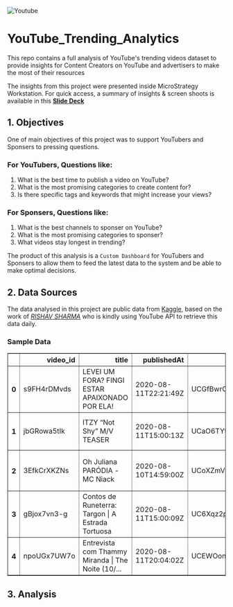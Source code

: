 ![Youtube](https://user-images.githubusercontent.com/103464869/198981301-f6403dad-6e67-4480-b7fb-62cce7a11906.png)

# YouTube_Trending_Analytics

This repo contains a full analysis of YouTube's trending videos dataset to provide insights for Content Creators on YouTube and advertisers to make the most of their resources

The insights from this project were presented inside MicroStrategy Workstation. For quick access, a summary of insights & screen shoots is available in this [**Slide Deck**](https://docs.google.com/presentation/d/1cj8jm1yx0AFdngpc1KHVYFfgpCTPsh0aUDGlOP8rPEc/edit?usp=sharing) 

## 1. Objectives
One of main objectives of this project was to support YouTubers and Sponsers to pressing questions. 
### For YouTubers, Questions like: 
1. What is the best time to publish a video on YouTube?
2. What is the most promising categories to create content for?  
3. Is there specific tags and keywords that might increase your views?

### For Sponsers, Questions like: 
1. What is the best channels to sponser on YouTube?
2. What is the most promising categories to sponser?  
3. What videos stay longest in trending?

The product of this analysis is a `Custom Dashboard` for YouTubers and Sponsers to allow them to feed the latest data to the system and be able to make optimal decisions.

## 2. Data Sources

The data analysed in this project are public data from [Kaggle](https://www.kaggle.com/datasets/rsrishav/youtube-trending-video-dataset), based on the work of [_RISHAV SHARMA_](https://www.kaggle.com/rsrishav) who is kindly using YouTube API to retrieve this data daily. 

### **Sample Data** 

<table border="1" class="dataframe">
  <thead>
    <tr style="text-align: right;">
      <th></th>
      <th>video_id</th>
      <th>title</th>
      <th>publishedAt</th>
      <th>channelId</th>
      <th>channelTitle</th>
      <th>categoryId</th>
      <th>trending_date</th>
      <th>tags</th>
      <th>view_count</th>
      <th>likes</th>
      <th>dislikes</th>
      <th>comment_count</th>
      <th>thumbnail_link</th>
      <th>comments_disabled</th>
      <th>ratings_disabled</th>
      <th>description</th>
    </tr>
  </thead>
  <tbody>
    <tr>
      <th>0</th>
      <td>s9FH4rDMvds</td>
      <td>LEVEI UM FORA? FINGI ESTAR APAIXONADO POR ELA!</td>
      <td>2020-08-11T22:21:49Z</td>
      <td>UCGfBwrCoi9ZJjKiUK8MmJNw</td>
      <td>Pietro Guedes</td>
      <td>22</td>
      <td>2020-08-12T00:00:00Z</td>
      <td>pietro|guedes|ingrid|ohara|pingrid|vlog|amigos...</td>
      <td>263835</td>
      <td>85095</td>
      <td>487</td>
      <td>4500</td>
      <td>https://i.ytimg.com/vi/s9FH4rDMvds/default.jpg</td>
      <td>False</td>
      <td>False</td>
      <td>Salve rapaziada, neste vídeo me declarei pra e...</td>
    </tr>
    <tr>
      <th>1</th>
      <td>jbGRowa5tIk</td>
      <td>ITZY “Not Shy” M/V TEASER</td>
      <td>2020-08-11T15:00:13Z</td>
      <td>UCaO6TYtlC8U5ttz62hTrZgg</td>
      <td>JYP Entertainment</td>
      <td>10</td>
      <td>2020-08-12T00:00:00Z</td>
      <td>JYP Entertainment|JYP|ITZY|있지|ITZY Video|ITZY ...</td>
      <td>6000070</td>
      <td>714310</td>
      <td>15176</td>
      <td>31040</td>
      <td>https://i.ytimg.com/vi/jbGRowa5tIk/default.jpg</td>
      <td>False</td>
      <td>False</td>
      <td>ITZY Not Shy M/V[ITZY Official] https://www.yo...</td>
    </tr>
    <tr>
      <th>2</th>
      <td>3EfkCrXKZNs</td>
      <td>Oh Juliana PARÓDIA - MC Niack</td>
      <td>2020-08-10T14:59:00Z</td>
      <td>UCoXZmVma073v5G1cW82UKkA</td>
      <td>As Irmãs Mota</td>
      <td>22</td>
      <td>2020-08-12T00:00:00Z</td>
      <td>OH JULIANA PARÓDIA|MC Niack PARÓDIA|PARÓDIAS|A...</td>
      <td>2296748</td>
      <td>39761</td>
      <td>5484</td>
      <td>0</td>
      <td>https://i.ytimg.com/vi/3EfkCrXKZNs/default.jpg</td>
      <td>True</td>
      <td>False</td>
      <td>Se inscrevam meus amores! 📬 Quer nos mandar al...</td>
    </tr>
    <tr>
      <th>3</th>
      <td>gBjox7vn3-g</td>
      <td>Contos de Runeterra: Targon | A Estrada Tortuosa</td>
      <td>2020-08-11T15:00:09Z</td>
      <td>UC6Xqz2pm50gDCORYztqhDpg</td>
      <td>League of Legends BR</td>
      <td>20</td>
      <td>2020-08-12T00:00:00Z</td>
      <td>Riot|Riot Games|League of Legends|lol|trailer|...</td>
      <td>300510</td>
      <td>46222</td>
      <td>242</td>
      <td>2748</td>
      <td>https://i.ytimg.com/vi/gBjox7vn3-g/default.jpg</td>
      <td>False</td>
      <td>False</td>
      <td>Você se unirá aos Lunari e aos Solari em Targo...</td>
    </tr>
    <tr>
      <th>4</th>
      <td>npoUGx7UW7o</td>
      <td>Entrevista com Thammy Miranda | The Noite (10/...</td>
      <td>2020-08-11T20:04:02Z</td>
      <td>UCEWOoncsrmirqnFqxer9lmA</td>
      <td>The Noite com Danilo Gentili</td>
      <td>23</td>
      <td>2020-08-12T00:00:00Z</td>
      <td>The Noite|The Noite com Danilo Gentili|Danilo ...</td>
      <td>327235</td>
      <td>22059</td>
      <td>3972</td>
      <td>2751</td>
      <td>https://i.ytimg.com/vi/npoUGx7UW7o/default.jpg</td>
      <td>False</td>
      <td>False</td>
      <td>Danilo Gentili recebe Thammy Miranda. Após pas...</td>
    </tr>
  </tbody>
</table>
</div>


## 3. Analysis

